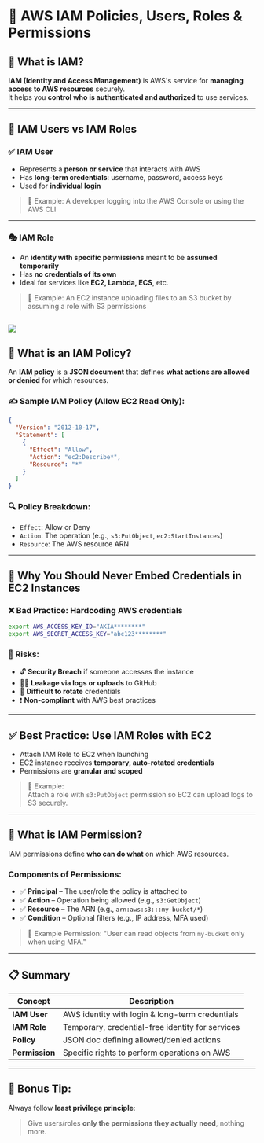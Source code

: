 
# 🔐 AWS IAM Policies, Users, Roles & Permissions

## 📌 What is IAM?

**IAM (Identity and Access Management)** is AWS's service for **managing access to AWS resources** securely.  
It helps you **control who is authenticated and authorized** to use services.

---

## 👤 IAM Users vs IAM Roles

### ✅ IAM User
- Represents a **person or service** that interacts with AWS
- Has **long-term credentials**: username, password, access keys
- Used for **individual login**

> 🧪 Example: A developer logging into the AWS Console or using the AWS CLI

---

### 🎭 IAM Role
- An **identity with specific permissions** meant to be **assumed temporarily**
- Has **no credentials of its own**
- Ideal for services like **EC2, Lambda, ECS**, etc.

> 🧪 Example: An EC2 instance uploading files to an S3 bucket by assuming a role with S3 permissions

![](https://imgs.search.brave.com/cFkbMxX4EKu1STqrOpPokkGNyoY3ZXcR8nLHhdad9Sc/rs:fit:860:0:0:0/g:ce/aHR0cHM6Ly9yZXMu/Y2xvdWRpbmFyeS5j/b20vaHk0a3lpdDJh/L2ZfYXV0byxmbF9s/b3NzeSxxXzcwL2xl/YXJuL21vZHVsZXMv/YXdzLWlkZW50aXR5/LWFuZC1hY2Nlc3Mt/bWFuYWdlbWVudC91/bmRlcnN0YW5kLWlh/bS1yb2xlcy9pbWFn/ZXMvMmMxNmU0NjUz/YTlhZWFlOTcxYzk2/NmM1NDAxYWY1Zjlf/ZC01MS1iLTEtYi05/LWYtODEzLWMtNDMy/NS1hLTI4LWUtNTI2/OTEtY2EtOS1lZmEt/NC5wbmc)
---

## 🔏 What is an IAM Policy?

An **IAM policy** is a **JSON document** that defines **what actions are allowed or denied** for which resources.

### ✍️ Sample IAM Policy (Allow EC2 Read Only):

```json
{
  "Version": "2012-10-17",
  "Statement": [
    {
      "Effect": "Allow",
      "Action": "ec2:Describe*",
      "Resource": "*"
    }
  ]
}
```

### 🔍 Policy Breakdown:
- `Effect`: Allow or Deny
- `Action`: The operation (e.g., `s3:PutObject`, `ec2:StartInstances`)
- `Resource`: The AWS resource ARN

---

## 🛑 Why You Should **Never** Embed Credentials in EC2 Instances

### ❌ Bad Practice: Hardcoding AWS credentials

```bash
export AWS_ACCESS_KEY_ID="AKIA********"
export AWS_SECRET_ACCESS_KEY="abc123********"
```

### 🚨 Risks:
- 🔓 **Security Breach** if someone accesses the instance
- 🕵️‍♂️ **Leakage via logs or uploads** to GitHub
- 🔁 **Difficult to rotate** credentials
- ❗ **Non-compliant** with AWS best practices

---

## ✅ Best Practice: Use IAM Roles with EC2

- Attach IAM Role to EC2 when launching
- EC2 instance receives **temporary, auto-rotated credentials**
- Permissions are **granular and scoped**

> 🧠 Example:  
> Attach a role with `s3:PutObject` permission so EC2 can upload logs to S3 securely.

---

## 🔐 What is IAM Permission?

IAM permissions define **who can do what** on which AWS resources.

### Components of Permissions:
- ✅ **Principal** – The user/role the policy is attached to
- ✅ **Action** – Operation being allowed (e.g., `s3:GetObject`)
- ✅ **Resource** – The ARN (e.g., `arn:aws:s3:::my-bucket/*`)
- ✅ **Condition** – Optional filters (e.g., IP address, MFA used)

> 🧠 Example Permission:
> "User can read objects from `my-bucket` only when using MFA."



---

## 📋 Summary

| Concept       | Description |
|---------------|-------------|
| **IAM User**  | AWS identity with login & long-term credentials |
| **IAM Role**  | Temporary, credential-free identity for services |
| **Policy**    | JSON doc defining allowed/denied actions |
| **Permission**| Specific rights to perform operations on AWS |

---

## 🚀 Bonus Tip:
Always follow **least privilege principle**:  
> Give users/roles **only the permissions they actually need**, nothing more.
